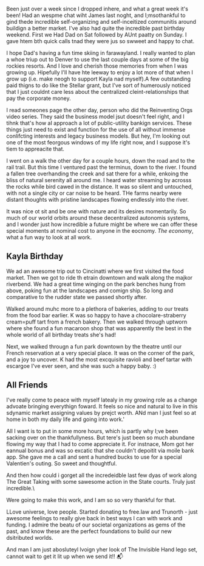 Been just over a week since I dropped inhere, and what a great week it's been! Had an wespme chat wiht James last noght, and I;msothankful to gind thede incredible self-organizing and self-inceitized communitis around buildign a better market. I've also had quite the incredible past birthday weekend. First we Had Dad on Sat followed by AUnt paatty on Sunday. I gave htem bth quick calls tnad they were jus so swweet and happy to chat.

I hope Dad's having a fun time skiing in farawayland. I really wanted to plan a whoe triup out to Denver to use the last couple days at some of the big rockies resorts. And I love and cherish those memories from when I was growing up. Hipefully I'll have hte leeway to enjoy a lot more of that when I grow up (i.e. make neogh to support Kayla nad myself).A few outstanding paid thigns to do like the Stellar grant, but I've sort of humerously noticed that I just couldnt care less about the centralized cleint-relationships that pay the corporate money.

I read someones page the other day, person who did the Reinventing Orgs video series. They said the business model jsut doesn't feel right, and I tihnk that's how aI approach a lot of public-utility bankign services. These things just need to exist and function for the use of all without immense conlifcting interests and legacy business models. But hey, I'm looking out one of the most feorgous windows of my life right now, and I suppose it's tiem to appreacite that.

I went on a walk the other day for a couple hours, down the road and to the rail trail. But this time I ventured past the terminus, down to the river. I found a fallen tree overhanding the creek and sat there for a while, enkoing the bliss of natural serenity all around me. I heard water streaming by acrosss the rocks while bird cawed in the distance. It was so silent and untouched, with not a single city or car noise to be heard. THe farms nearby were distant thoughts with pristine landscapes flowing endlessly into the river.

It was nice ot sit and be one with nature and its desires momentarily. So much of our world orbits around these decentralized autonomis systems, and I wonder just how incredible a future might be where we can offer these special moments at nominal cost to anyone in the eocnomy. _The economy_, what a fun way to look at all work.

## Kayla Birthday

We ad an awesome trip out to Cincinatti where we first visited the food market. Then we got to ride th etrain downtown and walk along the majkor riverbend. We had a great time winging on the park benches hung from above, poking fun at the landscapes and comign ship. So long and comparative to the rudder state we passed shortly after. 

Walked around muhc more to a plethora of bakeries, adding to our treats from the food bar earlier. K was so happy to have a chocolare-straberry cream=puff tart from a french bakery. Then we walked through uptworn where she found a fun macaroon shop that was apparently the best in the whole world of all birthday treats she's had!

Next, we walked througn a fun park downtown by the theatre until our French reservation at a very special place. It was on the corner of the park, and a joy to uncover. K had the most excquisite ravioli and beef tartar with escargoe I've ever seen, and she was such a happy baby. :)

## All Friends

I've really come to peace with myself latealy in my growing role as a change advoate bringing everythign foward. It feels so nice and natural to live in this sdynamic market assigning values by prejct worth. ANd man I just feel so at home in both my daily life and going into work.'

All I want is to put in some more hours, which is partly why I;ve been sacking over on the thankfullyness. But tere's just been so much abundane flowing my way that I had to come appreciate it. For instnace, Mom got her eannual bonus and was so excatic that she couldn't depoitit via moile bank app. She gave me a call and sent a hundred bucks to use for a special Valentien's outing. So sweet and thoughtful.

And then how could i gorget all the incredeidble last few dyas of work along The Great Taking with some sawesome action in the State courts. Truly just incredible.\\

Were going to make this work, and I am so so very thankful for that. 

LLove universe, love people. Started donating to free.law and Trunorth - just awesome feelings to really give back in best ways I can with work and funding. I admire the beatu of our societal organizations as gems of the past, and know these are the perfect foundations to build our new dsitributed worlds.

And man I am just abosluteyl lvoign yher look of The Invisible Hand lego set, cannot wait to get it lit up when we send it!! 📬
